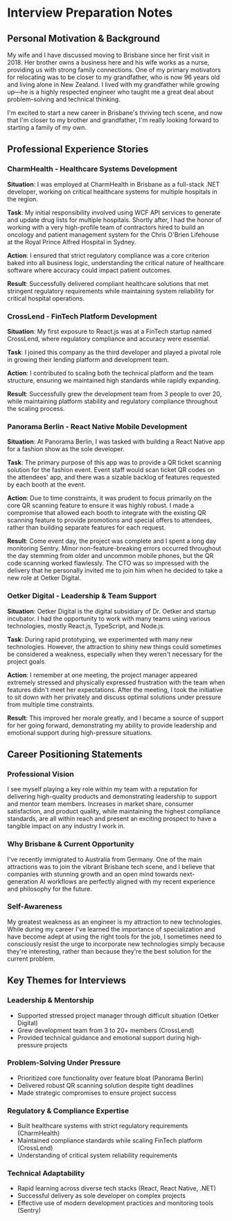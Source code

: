 # Interview Preparation Notes

## Personal Motivation & Background

My wife and I have discussed moving to Brisbane since her first visit in 2018. Her brother owns a business here and his wife works as a nurse, providing us with strong family connections. One of my primary motivators for relocating was to be closer to my grandfather, who is now 96 years old and living alone in New Zealand. I lived with my grandfather while growing up—he is a highly respected engineer who taught me a great deal about problem-solving and technical thinking.

I'm excited to start a new career in Brisbane's thriving tech scene, and now that I'm closer to my brother and grandfather, I'm really looking forward to starting a family of my own.

## Professional Experience Stories

### CharmHealth - Healthcare Systems Development

**Situation**: I was employed at CharmHealth in Brisbane as a full-stack .NET developer, working on critical healthcare systems for multiple hospitals in the region.

**Task**: My initial responsibility involved using WCF API services to generate and update drug lists for multiple hospitals. Shortly after, I had the honor of working with a very high-profile team of contractors hired to build an oncology and patient management system for the Chris O'Brien Lifehouse at the Royal Prince Alfred Hospital in Sydney.

**Action**: I ensured that strict regulatory compliance was a core criterion baked into all business logic, understanding the critical nature of healthcare software where accuracy could impact patient outcomes.

**Result**: Successfully delivered compliant healthcare solutions that met stringent regulatory requirements while maintaining system reliability for critical hospital operations.

### CrossLend - FinTech Platform Development

**Situation**: My first exposure to React.js was at a FinTech startup named CrossLend, where regulatory compliance and accuracy were essential.

**Task**: I joined this company as the third developer and played a pivotal role in growing their lending platform and development team.

**Action**: I contributed to scaling both the technical platform and the team structure, ensuring we maintained high standards while rapidly expanding.

**Result**: Successfully grew the development team from 3 people to over 20, while maintaining platform stability and regulatory compliance throughout the scaling process.

### Panorama Berlin - React Native Mobile Development

**Situation**: At Panorama Berlin, I was tasked with building a React Native app for a fashion show as the sole developer.

**Task**: The primary purpose of this app was to provide a QR ticket scanning solution for the fashion event. Event staff would scan ticket QR codes on the attendees' app, and there was a sizable backlog of features requested by each booth at the event.

**Action**: Due to time constraints, it was prudent to focus primarily on the core QR scanning feature to ensure it was highly robust. I made a compromise that allowed each booth to integrate with the existing QR scanning feature to provide promotions and special offers to attendees, rather than building separate features for each request.

**Result**: Come event day, the project was complete and I spent a long day monitoring Sentry. Minor non-feature-breaking errors occurred throughout the day stemming from older and uncommon mobile phones, but the QR code scanning worked flawlessly. The CTO was so impressed with the delivery that he personally invited me to join him when he decided to take a new role at Oetker Digital.

### Oetker Digital - Leadership & Team Support

**Situation**: Oetker Digital is the digital subsidiary of Dr. Oetker and startup incubator. I had the opportunity to work with many teams using various technologies, mostly React.js, TypeScript, and Node.js.

**Task**: During rapid prototyping, we experimented with many new technologies. However, the attraction to shiny new things could sometimes be considered a weakness, especially when they weren't necessary for the project goals.

**Action**: I remember at one meeting, the project manager appeared extremely stressed and physically expressed frustration with the team when features didn't meet her expectations. After the meeting, I took the initiative to sit down with her privately and discuss optimal solutions under pressure from multiple time constraints.

**Result**: This improved her morale greatly, and I became a source of support for her going forward, demonstrating my ability to provide leadership and emotional support during high-pressure situations.

## Career Positioning Statements

### Professional Vision

I see myself playing a key role within my team with a reputation for delivering high-quality products and demonstrating leadership to support and mentor team members. Increases in market share, consumer satisfaction, and product quality, while maintaining the highest compliance standards, are all within reach and present an exciting prospect to have a tangible impact on any industry I work in.

### Why Brisbane & Current Opportunity

I've recently immigrated to Australia from Germany. One of the main attractions was to join the vibrant Brisbane tech scene, and I believe that companies with stunning growth and an open mind towards next-generation AI workflows are perfectly aligned with my recent experience and philosophy for the future.

### Self-Awareness

My greatest weakness as an engineer is my attraction to new technologies. While during my career I've learned the importance of specialization and have become adept at using the right tools for the job, I sometimes need to consciously resist the urge to incorporate new technologies simply because they're interesting, rather than because they're the best solution for the current problem.

## Key Themes for Interviews

### Leadership & Mentorship
- Supported stressed project manager through difficult situation (Oetker Digital)
- Grew development team from 3 to 20+ members (CrossLend)
- Provided technical guidance and emotional support during high-pressure projects

### Problem-Solving Under Pressure
- Prioritized core functionality over feature bloat (Panorama Berlin)
- Delivered robust QR scanning solution despite tight deadlines
- Made strategic compromises to ensure project success

### Regulatory & Compliance Expertise
- Built healthcare systems with strict regulatory requirements (CharmHealth)
- Maintained compliance standards while scaling FinTech platform (CrossLend)
- Understanding of critical system reliability requirements

### Technical Adaptability
- Rapid learning across diverse tech stacks (React, React Native, .NET)
- Successful delivery as sole developer on complex projects
- Effective use of modern development practices and monitoring tools (Sentry)